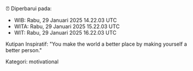 ⏰ Diperbarui pada:
- WIB: Rabu, 29 Januari 2025 14.22.03 UTC
- WITA: Rabu, 29 Januari 2025 15.22.03 UTC
- WIT: Rabu, 29 Januari 2025 16.22.03 UTC

Kutipan Inspiratif:
"You make the world a better place by making yourself a better person."


Kategori: motivational

